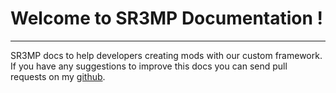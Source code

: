 # Welcome to SR3MP Documentation !

---

SR3MP docs to help developers creating mods with our custom framework. If you have any suggestions to improve this docs you can send pull requests on my [github](https://github.com/K3rhos/SR3MP-Docs).
